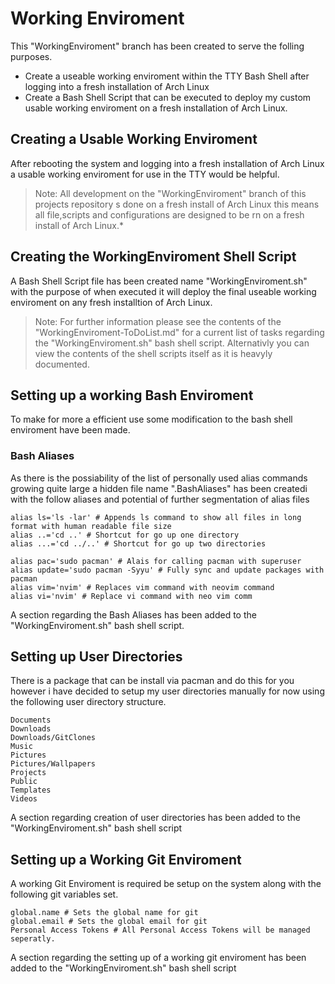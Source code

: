 # Working Enviroment
This "WorkingEnviroment" branch has been created to serve the folling purposes.
+ Create a useable working enviroment within the TTY Bash Shell after logging into a fresh installation of Arch Linux
+ Create a Bash Shell Script that can be executed to deploy my custom usable working enviroment on a fresh installation of Arch Linux.

## Creating a Usable Working Enviroment
After rebooting the system and logging into a fresh installation of Arch Linux a usable working enviroment for use in the TTY would be helpful. 
> Note: All development on the "WorkingEnviroment" branch of this projects repository s done on a fresh install of Arch Linux this means all file,scripts and configurations are designed to be rn on a fresh install of Arch Linux.*

## Creating the WorkingEnviroment Shell Script
A Bash Shell Script file has been created name "WorkingEnviroment.sh" with the purpose of when executed it will deploy the final useable working enviroment on any fresh installtion of Arch Linux.
> Note: For further information please see the contents of the "WorkingEnviroment-ToDoList.md" for a current list of tasks regarding the "WorkingEnviroment.sh" bash shell script. Alternativly you can view the contents of the shell scripts itself as it is heavyly documented. 

## Setting up a working Bash Enviroment
To make for more a efficient use some modification to the bash shell enviroment have been made.

### Bash Aliases
As there is the possiability of the list of personally used alias commands growing quite large a hidden file name ".BashAliases" has been createdi with the follow aliases and potential of further segmentation of alias files
    
    alias ls='ls -lar' # Appends ls command to show all files in long format with human readable file size
    alias ..='cd ..' # Shortcut for go up one directory
    alias ...='cd ../..' # Shortcut for go up two directories

    alias pac='sudo pacman' # Alais for calling pacman with superuser
    alias update='sudo pacman -Syyu' # Fully sync and update packages with pacman
    alias vim='nvim' # Replaces vim command with neovim command
    alias vi='nvim' # Replace vi command with neo vim comm

A section regarding the Bash Aliases has been added to the "WorkingEnviroment.sh" bash shell script. 

## Setting up User Directories
There is a package that can be install via pacman and do this for you however i have decided to setup my user directories manually for now using the following user directory structure.
    
    Documents
    Downloads
    Downloads/GitClones
    Music
    Pictures
    Pictures/Wallpapers
    Projects
    Public
    Templates
    Videos

A section regarding creation of user directories has been added to the "WorkingEnviroment.sh" bash shell script

## Setting up a Working Git Enviroment
A working Git Enviroment is required be setup on the system along with the following git variables set.

    global.name # Sets the global name for git
    global.email # Sets the global email for git
    Personal Access Tokens # All Personal Access Tokens will be managed seperatly.

A section regarding the setting up of a working git enviroment has been added to the "WorkingEnviroment.sh" bash shell script
